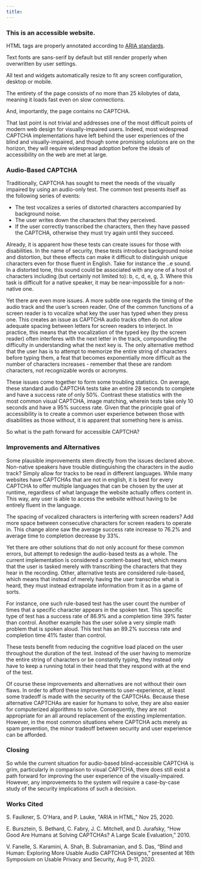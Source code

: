 ```yaml
--- 
title:
---
```


### This is an accessible website.

HTML tags are properly annotated according to [ARIA
standards](https://www.w3.org/TR/html-aria/).

Text fonts are sans-serif by default but still render properly when overwritten
by user settings.

All text and widgets automatically resize to fit any screen configuration,
desktop or mobile.

The entirety of the page consists of no more than 25 kilobytes of data, meaning
it loads fast even on slow connections.

And, importantly, the page contains no CAPTCHA.

That last point is not trivial and addresses one of the most difficult points of
modern web design for visually-impaired users. Indeed, most widespread CAPTCHA
implementations have left behind the user experiences of the blind and
visually-impaired, and though some promising solutions are on the horizon, they
will require widespread adoption before the ideals of accessibility on the web
are met at large.


### Audio-Based CAPTCHA

Traditionally, CAPTCHA has sought to meet the needs of the visually impaired by
using an audio-only test. The common test presents itself as the following
series of events:

- The test vocalizes a series of distorted characters accompanied by background
  noise.
- The user writes down the characters that they perceived.
- If the user correctly transcribed the characters, then they have passed the
  CAPTCHA, otherwise they must try again until they succeed.

Already, it is apparent how these tests can create issues for those with
disabilities. In the name of security, these tests introduce background noise
and distortion, but these effects can make it difficult to distinguish unique
characters even for those fluent in English. Take for instance the ..e sound. In
a distorted tone, this sound could be associated with any one of a host of
characters including (but certainly not limited to): b, c, d, e, g, 3. Where
this task is difficult for a native speaker, it may be near-impossible for a
non-native one.

Yet there are even more issues. A more subtle one regards the timing of the
audio track and the user’s screen reader. One of the common functions of a
screen reader is to vocalize what key the user has typed when they press one.
This creates an issue as CAPTCHA audio tracks often do not allow adequate
spacing between letters for screen readers to interject. In practice, this means
that the vocalization of the typed key (by the screen reader) often interferes
with the next letter in the track, compounding the difficulty in understanding
what the next key is. The only alternative method that the user has is to
attempt to memorize the entire string of characters before typing them, a feat
that becomes exponentially more difficult as the number of characters increases
\- remember that these are random characters, not recognizable words or acronyms.

These issues come together to form some troubling statistics. On average, these
standard audio CAPTCHA tests take an entire 28 seconds to complete and have a
success rate of only 50%. Contrast these statistics with the most common visual
CAPTCHA, image matching, wherein tests take only 10 seconds and have a 95%
success rate. Given that the principle goal of accessibility is to create a
common user experience between those with disabilities as those without, it is
apparent that something here is amiss.

So what is the path forward for accessible CAPTCHA?

### Improvements and Alternatives

Some plausible improvements stem directly from the issues declared above.
Non-native speakers have trouble distinguishing the characters in the audio
track? Simply allow for tracks to be read in different languages. While many
websites have CAPTCHAs that are not in english, it is best for every CAPTCHA to
offer multiple languages that can be chosen by the user at runtime, regardless
of what language the website actually offers content in. This way, any user is
able to access the website without having to be entirely fluent in the language.

The spacing of vocalized characters is interfering with screen readers? Add more
space between consecutive characters for screen readers to operate in. This
change alone saw the average success rate increase to 76.2% and average time to
completion decrease by 33%.

Yet there are other solutions that do not only account for these common errors,
but attempt to redesign the audio-based tests as a whole. The current
implementation is considered a content-based test, which means that the user is
tasked merely with transcribing the characters that they hear in the recording.
Other, alternative tests are considered rule-based, which means that instead of
merely having the user transcribe what is heard, they must instead extrapolate
information from it as in a game of sorts.

For instance, one such rule-based test has the user count the number of times
that a specific character appears in the spoken text. This specific type of test
has a success rate of 86.9% and a completion time 39% faster than control.
Another example has the user solve a very simple math problem that is spoken
aloud. This test has an 89.2% success rate and completion time 41% faster than
control. 

These tests benefit from reducing the cognitive load placed on the user
throughout the duration of the test. Instead of the user having to memorize the
entire string of characters or be constantly typing, they instead only have to
keep a running total in their head that they respond with at the end of the
test.

Of course these improvements and alternatives are not without their own
flaws. In order to afford these improvements to user-experience, at least some
tradeoff is made with the security of the CAPTCHAs. Because these alternative
CAPTCHAs are easier for humans to solve, they are also easier for computerized
algorithms to solve. Consequently, they are not appropriate for an all around
replacement of the existing implementation. However, in the most common
situations where CAPTCHA acts merely as spam prevention, the minor tradeoff
between security and user experience can be afforded.

### Closing
So while the current situation for audio-based blind-accessible CAPTCHA
is grim, particularly in comparison to visual CAPTCHA, there does still exist a
path forward for improving the user experience of the visually-impaired.
However, any improvements to the system will require a case-by-case study of the
security implications of such a decision.

### Works Cited

S. Faulkner, S. O'Hara, and P. Lauke, "ARIA in HTML," Nov 25, 2020.

E. Bursztein, S. Bethard, C. Fabry, J. C. Mitchell, and D. Jurafsky, “How Good
Are Humans at Solving CAPTCHAs? A Large Scale Evaluation,” 2010.

V. Fanelle, S. Karamini, A. Shah, B. Subramanian, and S. Das, “Blind and Human:
Exploring More Usable Audio CAPTCHA Designs,” presented at 16th Symposium on
Usable Privacy and Security, Aug 9-11, 2020.
